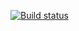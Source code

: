 [![Build status](https://ci.appveyor.com/api/projects/status/3geahs6n9ysttimx/branch/main?svg=true)](https://ci.appveyor.com/project/KovalevskayaX5/debetcard-selenium/branch/main)